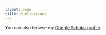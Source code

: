 ```yaml
---
layout: page
title: Publications
---
```


You can also browse my <a href="https://scholar.google.com/citations?hl=zh-TW&user=nLEaBE8AAAAJ">Google Scholar profile</a>.
<br />

